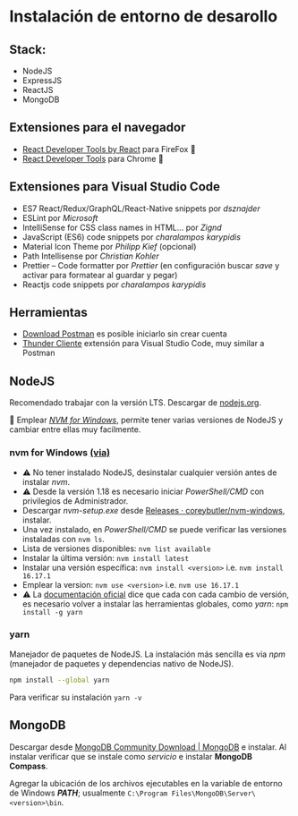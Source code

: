# Instalación de entorno de desarollo

## Stack:

- NodeJS
- ExpressJS
- ReactJS
- MongoDB

## Extensiones para el navegador

- [React Developer Tools by React](https://addons.mozilla.org/en-US/firefox/addon/react-devtools/) para FireFox 🦊
- [React Developer Tools](https://chrome.google.com/webstore/detail/react-developer-tools/fmkadmapgofadopljbjfkapdkoienihi) para Chrome 🏐

## Extensiones para Visual Studio Code

- ES7 React/Redux/GraphQL/React-Native snippets por _dsznajder_
- ESLint por _Microsoft_
- IntelliSense for CSS class names in HTML... por _Zignd_
- JavaScript (ES6) code snippets por _charalampos karypidis_
- Material Icon Theme por _Philipp Kief_ (opcional)
- Path Intellisense por _Christian Kohler_
- Prettier – Code formatter por _Prettier_ (en configuración buscar _save_ y activar para formatear al guardar y pegar)
- Reactjs code snippets por _charalampos karypidis_

## Herramientas

- [Download Postman](https://www.postman.com/downloads/) es posible iniciarlo sin crear cuenta
- [Thunder Cliente](https://github.com/rangav/thunder-client-support/) extensión para Visual Studio Code, muy similar a Postman

## NodeJS

Recomendado trabajar con la versión LTS. Descargar de [nodejs.org](https://nodejs.org/).

🚀 Emplear [_NVM for Windows_](https://github.com/coreybutler/nvm-windows), permite tener varias versiones de NodeJS y cambiar entre ellas muy facilmente.

### nvm for Windows [(via)](https://learn.microsoft.com/en-us/windows/dev-environment/javascript/nodejs-on-windows#install-nvm-windows-nodejs-and-npm)

- ⚠ No tener instalado NodeJS, desinstalar cualquier versión antes de instalar _nvm_.
- ⚠ Desde la versión 1.18 es necesario iniciar _PowerShell/CMD_ con privilegios de Administrador.
- Descargar _nvm-setup.exe_ desde [Releases · coreybutler/nvm-windows](https://github.com/coreybutler/nvm-windows/releases), instalar.
- Una vez instalado, en _PowerShell/CMD_ se puede verificar las versiones instaladas con `nvm ls`.
- Lista de versiones disponibles: `nvm list available`
- Instalar la última versión: `nvm install latest`
- Instalar una versión específica: `nvm install <version>` i.e. `nvm install 16.17.1`
- Emplear la version: `nvm use <version>` i.e. `nvm use 16.17.1`
- ⚠ La [documentación oficial](https://github.com/coreybutler/nvm-windows#reinstall-any-global-utilities) dice que cada con cada cambio de versión, es necesario volver a instalar las herramientas globales, como _yarn_: `npm install -g yarn`

### yarn

Manejador de paquetes de NodeJS. La instalación más sencilla es via _npm_ (manejador de paquetes y dependencias nativo de NodeJS).

```sh
npm install --global yarn
```

Para verificar su instalación `yarn -v`

## MongoDB

Descargar desde [MongoDB Community Download | MongoDB](https://www.mongodb.com/try/download/community) e instalar. Al instalar verificar que se instale como _servicio_ e instalar **MongoDB Compass**.

Agregar la ubicación de los archivos ejecutables en la variable de entorno de Windows _**PATH**_; usualmente `C:\Program Files\MongoDB\Server\<version>\bin`.
